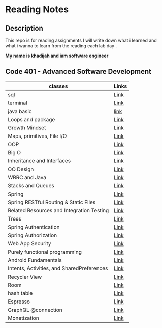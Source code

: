 # Reading Notes

## Description

This repo is for reading assignments
I will write down what i learned and what i wanna to learn from the reading each lab day .

**My name is khadijah and iam software engineer**




 ## Code 401 - Advanced Software Development






| classes                                    | Links                                              |
|--------------------------------------------|----------------------------------------------------|
| sql                                        | [Link](sql.md)                                     |
| terminal                                   | [Link](terminal.md)                                |
| java basic                                 | [link](javabasic.md)                               |
| Loops and package                          | [Link](loopAndImport.md)                           |
| Growth Mindset                             | [Link](GrowthMindset.md)                           |
| Maps, primitives, File I/O                 | [Link](MapsprimitivesFileI/O.md)                   |
| OOP                                        | [Link](oop.md)                                     |
| Big O                                      | [Link](BigO.md)                                    |
| Inheritance and Interfaces                 | [Link](InheritanceAndInterfaces.md)                |
| OO Design                                  | [Link](OODesign.md)                                |
| WRRC and Java                              | [Link](WRRCandJava.md)                             |
| Stacks and Queues                          | [Link](StacksandQueues.md)                         |
| Spring                                     | [Link](./Spring.md)                                |
| Spring RESTful Routing & Static Files      | [Link](./SpringRESTfulRouting%26StaticFiles.md)    |
| Related Resources and Integration Testing  | [Link](./RelatedResourcesandIntegrationTesting.md) |
| Trees                                      | [Link](./Trees.md)                                 |
| Spring Authentication                      | [Link](./SpringAuthentication.md)                  |
| Spring Authorization                       | [Link](./SpringAuthorization.md)                   |
| Web App Security                           | [Link](./WebAppSecurity.md)                        |
| Purely functional programming              | [Link](./Purelyfunctionalprogramming.md)           |
| Android Fundamentals                       | [Link](./AndroidFundamentals.md)                   |
| Intents, Activities, and SharedPreferences | [Link](./IntentsActivitiesandSharedPreferences.md) |
| Recycler View                              | [Link](./RecyclerView.md)                          |
| Room                                       | [Link](./Room.md)                                  |
| hash table                                 | [Link](./hashTable)                                |
| Espresso                                   | [Link](./Espresso)                                 |
| GraphQL @connection                        | [Link](./GraphQL%40connection.md)                  |
| Monetization                               | [Link](./Monetization.md)                          |